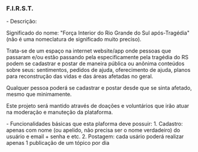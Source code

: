 <h3>F.I.R.S.T.</h3>
- Descrição:
<p> Significado do nome: "Força Interior do Rio Grande do Sul após-Tragédia" (não é uma nomeclatura de significado muito preciso).</p>
<p>Trata-se de um espaço na internet website/app onde pessoas que passaram e/ou estão passando pela especificamente pela tragédia do RS podem se cadastrar e postar de maneira pública ou anônima conteúdos sobre seus: sentimentos, pedidos de ajuda, oferecimento de ajuda, planos para reconstrução das vidas e das áreas afetadas no geral.</p>
<p>Qualquer pessoa poderá se cadastrar e postar desde que se sinta afetado, mesmo que minimamente.</p>
<p>Este projeto será mantido através de doações e voluntários que irão atuar na moderação e manuteção da plataforma.</p>
- Funcionalidades básicas que esta plaforma deve possuir:
1. Cadastro: apenas com nome (ou apelido, não precisa ser o nome verdadeiro) do usuário e email + senha e etc.
2. Postagem: cada usário poderá realizar apenas 1 publicação de um tópico por dia 